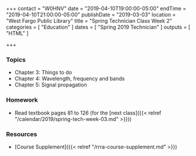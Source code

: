 +++
contact = "W0HNV"
date = "2019-04-10T19:00:00-05:00"
endTime = "2019-04-10T21:00:00-05:00"
publishDate = "2019-03-03"
location = "West Fargo Public Library"
title = "Spring Technician Class Week 2"
categories = [ "Education" ]
dates = [ "Spring 2019 Technician" ]
outputs = [ "HTML" ]

+++
### Topics

* Chapter 3: Things to do
* Chapter 4: Wavelength, frequency and bands
* Chapter 5: Signal propagation

### Homework

* Read textbook pages 81 to 126 (for the [next class]({{< relref "/calendar/2019/spring-tech-week-03.md" >}}))

### Resources

* [Course Supplement]({{< relref "/rrra-course-supplement.md" >}})
